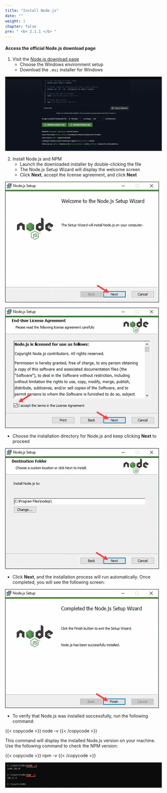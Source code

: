 ```yaml
---
title: "Install Node.js"
date: "" 
weight: 1 
chapter: false
pre: " <b> 2.1.1 </b> "
---
```


#### Access the official **Node.js** download page

1. Visit the [Node.js download page](https://nodejs.org/en/download)  
   + Choose the Windows environment setup  
   + Download the `.msi` installer for Windows

![Nodejs](/images/2.prerequisite/001-2.1.1-InstallNodejs.png)

2. Install Node.js and NPM  
   + Launch the downloaded installer by double-clicking the file  
   + The Node.js Setup Wizard will display the welcome screen  
   + Click **Next**, accept the license agreement, and click **Next**

![Nodejs](/images/2.prerequisite/002-2.1.1-nodejs-setup-wizard-welcome-screen.jpg)

![Nodejs](/images/2.prerequisite/003-2.1.1-nodejs-setup-wizard-end-user-license-agreement.jpg)

   + Choose the installation directory for Node.js and keep clicking **Next** to proceed

![Nodejs](/images/2.prerequisite/004-2.1.1-nodejs-setup-wizard-install-location.jpg)

   + Click **Next**, and the installation process will run automatically. Once completed, you will see the following screen:

![Nodejs](/images/2.prerequisite/005-2.1.1-nodejs-setup-install-finished.jpg)

   + To verify that Node.js was installed successfully, run the following command:

{{< copycode >}}
node -v
{{< /copycode >}}

This command will display the installed Node.js version on your machine. Use the following command to check the NPM version:

{{< copycode >}}
npm -v
{{< /copycode >}}

![Nodejs](/images/2.prerequisite/006-2.1.1-node-v-and-npm-v-cmd-output.jpg)
